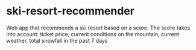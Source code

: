 # ski-resort-recommender
Web app that recommends a ski resort based on a score. The score takes into account: ticket price, current conditions on the mountain, current weather, total snowfall in the past 7 days
